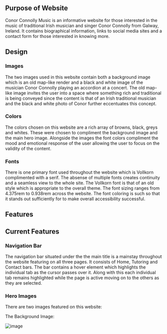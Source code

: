 ## Purpose of Website

Conor Connolly Music is an informative website for those interested in the music of traditional Irish musician and singer Conor Connolly from Galway, Ireland. It contains biographical information, links to social media sites and a contact form for those interested in knowing more.

## Design

### Images
The two images used in this website contain both a background image which is an old map-like render and a black and white image of the musician Conor Connolly playing an accordion at a concert. The old map-like image invites the user into a space where something rich and traditional is being conveyed since the content is that of an Irish traditional musician and the black and white photo of Conor further eccentuates this concept.

### Colors
The colors chosen on this website are a rich array of browns, black, greys and whites. These were chosen to compliment the background image and the main hero image. Alongside the images the font colors compliment the mood and emotional response of the user allowing the user to focus on the validity of the content.

### Fonts
There is one primary font used throughout the website which is Vollkorn complimented with a serif. The absense of multiple fonts creates continuity and a seamless view to the whole site. The Vollkorn font is that of an old style  which is appropriate to the overall theme. The font sizing ranges from 4.375rem to 0.938rem across the website. The font coloring is such so that it stands out sufficiently for to make overall accessibility successful.

## Features

## Current Features

### Navigation Bar
The navigation bar situated under the the main title is a mainstay throughout the website featuring on all three pages. It consists of Home, Tutoring and Contact bars. The bar contains a hover element which highlights the individual tab as the cursor passes over it. Along with this each individual tab remains highlighted while the page is active moving on to the others as they are selected.

### Hero Images

There are two images featured on this website:

The Background Image:

![image](../conor-connolly-music/css/images/conor-box.jpg)